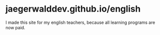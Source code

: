 # jaegerwalddev.github.io/english
I made this site for my english teachers, because all learning programs are now paid.
